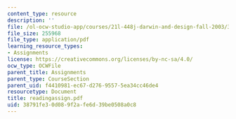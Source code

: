 ```yaml
---
content_type: resource
description: ''
file: /ol-ocw-studio-app/courses/21l-448j-darwin-and-design-fall-2003/38791fe30d089f2afe6d39be0508a0c8_readingassign.pdf
file_size: 255968
file_type: application/pdf
learning_resource_types:
- Assignments
license: https://creativecommons.org/licenses/by-nc-sa/4.0/
ocw_type: OCWFile
parent_title: Assignments
parent_type: CourseSection
parent_uid: f4410981-ec67-d276-9557-5ea34cc46de4
resourcetype: Document
title: readingassign.pdf
uid: 38791fe3-0d08-9f2a-fe6d-39be0508a0c8
---
```

